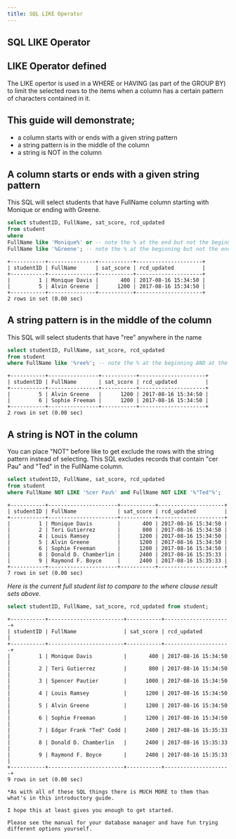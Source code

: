```yaml
---
title: SQL LIKE Operator
---
```

## SQL LIKE Operator

## LIKE Operator defined
The LIKE opertor is used in a WHERE or HAVING (as part of the GROUP BY) to limit the selected rows to the items when a column has a certain pattern of characters contained in it. 

## This guide will demonstrate;
* a column starts with or ends with a given string pattern
* a string pattern is in the middle of the column
* a string is NOT in the column

## A column starts or ends with a given string pattern
This SQL will select students that have FullName column starting with Monique or ending with Greene.

```sql
select studentID, FullName, sat_score, rcd_updated
from student 
where 
FullName like 'Monique%' or -- note the % at the end but not the beginnig
FullName like '%Greene'; -- note the % at the beginning but not the end
```
```text
+-----------+---------------+-----------+---------------------+
| studentID | FullName      | sat_score | rcd_updated         |
+-----------+---------------+-----------+---------------------+
|         1 | Monique Davis |       400 | 2017-08-16 15:34:50 |
|         5 | Alvin Greene  |      1200 | 2017-08-16 15:34:50 |
+-----------+---------------+-----------+---------------------+
2 rows in set (0.00 sec)
```

## A string pattern is in the middle of the column
This SQL will select students that have "ree" anywhere in the name
```sql
select studentID, FullName, sat_score, rcd_updated
from student 
where FullName like '%ree%'; -- note the % at the beginning AND at the end
```
```text
+-----------+----------------+-----------+---------------------+
| studentID | FullName       | sat_score | rcd_updated         |
+-----------+----------------+-----------+---------------------+
|         5 | Alvin Greene   |      1200 | 2017-08-16 15:34:50 |
|         6 | Sophie Freeman |      1200 | 2017-08-16 15:34:50 |
+-----------+----------------+-----------+---------------------+
2 rows in set (0.00 sec)
```

## A string is NOT in the column
You can place "NOT" before like to get exclude the rows with the string pattern instead of selecting.
This SQL excludes records that contain "cer Pau" and "Ted" in the FullName column.

```sql
select studentID, FullName, sat_score, rcd_updated
from student 
where FullName NOT LIKE '%cer Pau%' and FullName NOT LIKE '%"Ted"%';
```
```text
+-----------+----------------------+-----------+---------------------+
| studentID | FullName             | sat_score | rcd_updated         |
+-----------+----------------------+-----------+---------------------+
|         1 | Monique Davis        |       400 | 2017-08-16 15:34:50 |
|         2 | Teri Gutierrez       |       800 | 2017-08-16 15:34:50 |
|         4 | Louis Ramsey         |      1200 | 2017-08-16 15:34:50 |
|         5 | Alvin Greene         |      1200 | 2017-08-16 15:34:50 |
|         6 | Sophie Freeman       |      1200 | 2017-08-16 15:34:50 |
|         8 | Donald D. Chamberlin |      2400 | 2017-08-16 15:35:33 |
|         9 | Raymond F. Boyce     |      2400 | 2017-08-16 15:35:33 |
+-----------+----------------------+-----------+---------------------+
7 rows in set (0.00 sec)
```

*Here is the current full student list to compare to the where clause result sets above.*

```sql
select studentID, FullName, sat_score, rcd_updated from student;
```

```text
+-----------+------------------------+-----------+---------------------+
| studentID | FullName               | sat_score | rcd_updated         |
+-----------+------------------------+-----------+---------------------+
|         1 | Monique Davis          |       400 | 2017-08-16 15:34:50 |
|         2 | Teri Gutierrez         |       800 | 2017-08-16 15:34:50 |
|         3 | Spencer Pautier        |      1000 | 2017-08-16 15:34:50 |
|         4 | Louis Ramsey           |      1200 | 2017-08-16 15:34:50 |
|         5 | Alvin Greene           |      1200 | 2017-08-16 15:34:50 |
|         6 | Sophie Freeman         |      1200 | 2017-08-16 15:34:50 |
|         7 | Edgar Frank "Ted" Codd |      2400 | 2017-08-16 15:35:33 |
|         8 | Donald D. Chamberlin   |      2400 | 2017-08-16 15:35:33 |
|         9 | Raymond F. Boyce       |      2400 | 2017-08-16 15:35:33 |
+-----------+------------------------+-----------+---------------------+
9 rows in set (0.00 sec)

*As with all of these SQL things there is MUCH MORE to them than what's in this introductory guide.  

I hope this at least gives you enough to get started.  

Please see the manual for your database manager and have fun trying different options yourself.
